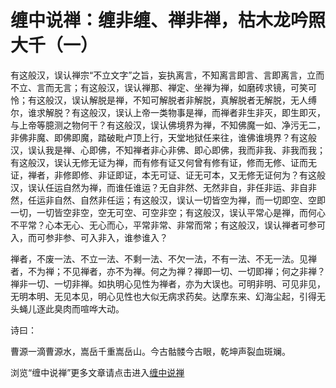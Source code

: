 缠中说禅：缠非缠、禅非禅，枯木龙吟照大千（一）
====






有这般汉，误认禅宗“不立文字”之旨，妄执离言，不知离言即言、言即离言，立而不立、言而无言；有这般汉，误认禅那、禅定、坐禅为禅，如磨砖求镜，可笑可怜；有这般汉，误认解脱是禅，不知可解脱者非解脱，真解脱者无解脱，无人缚尔，谁求解脱？有这般汉，误认上帝一类物事是禅，而禅者非生非灭，即生即灭，与上帝等臆测之物何干？有这般汉，误认佛境界为禅，不知佛魔一如、净污无二，非佛非魔、即佛即魔，踏破毗卢顶上行，天堂地狱任来往，谁佛谁境界？有这般汉，误认我是禅、心即佛，不知禅者非心非佛、即心即佛，我而非我、非我而我；有这般汉，误认无修无证为禅，而有修有证又何曾有修有证，修而无修、证而无证，禅者，非修即修、非证即证，本无可证、证无可本，又无修无证何为？有这般汉，误认任运自然为禅，而谁任谁运？无自非然、无然非自，非任非运、非自非然，任运非自然、自然非任运；有这般汉，误认一切皆空为禅，而一切即空、空即一切，一切皆空非空，空无可空、可空非空；有这般汉，误认平常心是禅，而何心不平常？心本无心、无心而心，平常非常、非常而常；有这般汉，误认禅者可参可入，而可参非参、可入非入，谁参谁入？







禅者，不废一法、不立一法、不剩一法、不欠一法，不有一法、不无一法。见禅者，不为禅；不见禅者，亦不为禅。何之为禅？禅即一切、一切即禅；何之非禅？禅非一切、一切非禅。如执明心见性为禅者，亦为大误也。可明非明、可见非见，无明本明、无见本见，明心见性也大似无病求药矣。达摩东来、幻海尘起，引得无头蝇儿逐此臭肉而喧哗大动。







诗曰：







曹源一滴曹源水，嵩岳千重嵩岳山。今古骷髅今古眼，乾坤声裂血斑斓。


















浏览“缠中说禅”更多文章请点击进入[缠中说禅](http://blog.sina.com.cn/m/chzhshch)
